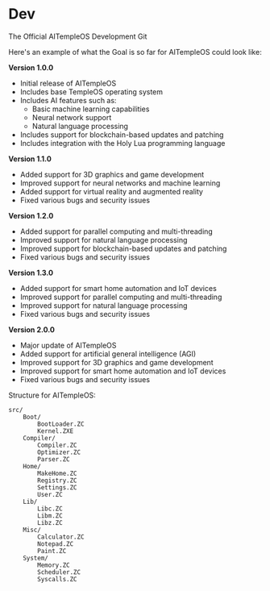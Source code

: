 # Dev
The Official AITempleOS Development Git


Here's an example of what the Goal is so far for AITempleOS could look like:

**Version 1.0.0**

- Initial release of AITempleOS
- Includes base TempleOS operating system
- Includes AI features such as:
  - Basic machine learning capabilities
  - Neural network support
  - Natural language processing
- Includes support for blockchain-based updates and patching
- Includes integration with the Holy Lua programming language

**Version 1.1.0**

- Added support for 3D graphics and game development
- Improved support for neural networks and machine learning
- Added support for virtual reality and augmented reality
- Fixed various bugs and security issues

**Version 1.2.0**

- Added support for parallel computing and multi-threading
- Improved support for natural language processing
- Improved support for blockchain-based updates and patching
- Fixed various bugs and security issues

**Version 1.3.0**

- Added support for smart home automation and IoT devices
- Improved support for parallel computing and multi-threading
- Improved support for natural language processing
- Fixed various bugs and security issues

**Version 2.0.0**

- Major update of AITempleOS
- Added support for artificial general intelligence (AGI)
- Improved support for 3D graphics and game development
- Improved support for smart home automation and IoT devices
- Fixed various bugs and security issues

Structure for AITempleOS:
```
src/
    Boot/
        BootLoader.ZC
        Kernel.ZXE
    Compiler/
        Compiler.ZC
        Optimizer.ZC
        Parser.ZC
    Home/
        MakeHome.ZC
        Registry.ZC
        Settings.ZC
        User.ZC
    Lib/
        Libc.ZC
        Libm.ZC
        Libz.ZC
    Misc/
        Calculator.ZC
        Notepad.ZC
        Paint.ZC
    System/
        Memory.ZC
        Scheduler.ZC
        Syscalls.ZC
```
